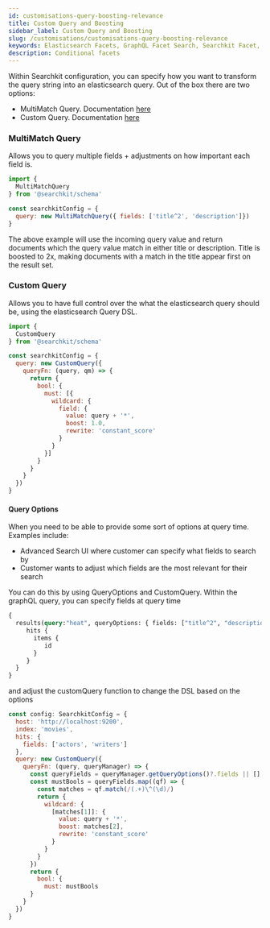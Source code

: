 ```yaml
---
id: customisations-query-boosting-relevance
title: Custom Query and Boosting
sidebar_label: Custom Query and Boosting
slug: /customisations/customisations-query-boosting-relevance
keywords: Elasticsearch Facets, GraphQL Facet Search, Searchkit Facet, Elasticsearch API, Conditional Facets
description: Conditional facets
---
```


Within Searchkit configuration, you can specify how you want to transform the query string into an elasticsearch query. Out of the box there are two options:
- MultiMatch Query. Documentation [here](https://searchkit.co/docs/reference/schema#multimatchquery)
- Custom Query. Documentation [here](https://searchkit.co/docs/reference/schema#customquery)

### MultiMatch Query
Allows you to query multiple fields + adjustments on how important each field is. 

```javascript
import {
  MultiMatchQuery
} from '@searchkit/schema'

const searchkitConfig = {
  query: new MultiMatchQuery({ fields: ['title^2', 'description']})
}
```

The above example will use the incoming query value and return documents which the query value match in either title or description. Title is boosted to 2x, making documents with a match in the title appear first on the result set.

### Custom Query
Allows you to have full control over the what the elasticsearch query should be, using the elasticsearch Query DSL.

```javascript
import {
  CustomQuery
} from '@searchkit/schema'

const searchkitConfig = {
  query: new CustomQuery({ 
    queryFn: (query, qm) => {
      return {
        bool: {
          must: [{
            wildcard: {
              field: {
                value: query + '*',
                boost: 1.0,
                rewrite: 'constant_score'
              }
            }
          }]
        }
      }
    }
  })
}
```

#### Query Options
When you need to be able to provide some sort of options at query time. Examples include:
- Advanced Search UI where customer can specify what fields to search by
- Customer wants to adjust which fields are the most relevant for their search

You can do this by using QueryOptions and CustomQuery. Within the graphQL query, you can specify fields at query time

```graphql
{
  results(query:"heat", queryOptions: { fields: ["title^2", "description^1"]}) {
     hits {
       items {
          id
       }
     }
  }
}
```

and adjust the customQuery function to change the DSL based on the options

```javascript
const config: SearchkitConfig = {
  host: 'http://localhost:9200',
  index: 'movies',
  hits: {
    fields: ['actors', 'writers']
  },
  query: new CustomQuery({
    queryFn: (query, queryManager) => {
      const queryFields = queryManager.getQueryOptions()?.fields || []
      const mustBools = queryFields.map((qf) => {
        const matches = qf.match(/(.+)\^(\d)/)
        return {
          wildcard: {
            [matches[1]]: {
              value: query + '*',
              boost: matches[2],
              rewrite: 'constant_score'
            }
          }
        }
      })
      return {
        bool: {
          must: mustBools
      }
    }
  })
}
```

